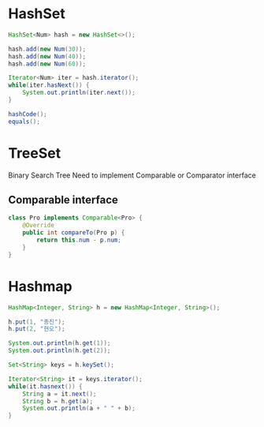 # HashSet

```java
HashSet<Num> hash = new HashSet<>();

hash.add(new Num(30));
hash.add(new Num(40));
hash.add(new Num(60));

Iterator<Num> iter = hash.iterator();
while(iter.hasNext()) {
	System.out.println(iter.next());
}
```

```java
hashCode();
equals();
```

# TreeSet

Binary Search Tree
Need to implement Comparable or Comparator interface


## Comparable interface

```java
class Pro implements Comparable<Pro> {
	@Override
	public int compareTo(Pro p) {
		return this.num - p.num;
	}
}
```

# Hashmap

```java
HashMap<Integer, String> h = new HashMap<Integer, String>();

h.put(1, "종진");
h.put(2, "현오");

System.out.println(h.get(1));
System.out.println(h.get(2));
```

```java
Set<String> keys = h.keySet();

Iterator<String> it = keys.iterator();
while(it.hasnext()) {
	String a = it.next();
	String b = h.get(a);
	System.out.println(a + " " + b);
}
```

